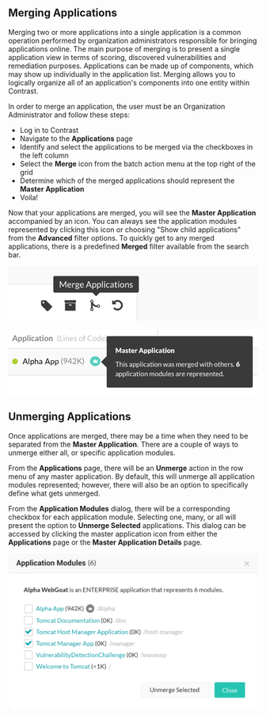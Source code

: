 <!--
title: "Merging and Unmerging Applications"
description: "Overview of application merging and unmerging"
tags: "TeamServer user application manage merging"
-->

## Merging Applications
Merging two or more applications into a single application is a common operation performed by organization administrators responsible for bringing applications online. The main purpose of merging is to present a single application view in terms of scoring, discovered vulnerabilities and remediation purposes. Applications can be made up of components, which may show up individually in the application list. Merging allows you to logically organize all of an application's components into one entity within Contrast.


In order to merge an application, the user must be an Organization Administrator and follow these steps:

* Log in to Contrast
* Navigate to the **Applications** page
* Identify and select the applications to be merged via the checkboxes in the left column
* Select the **Merge** icon from the batch action menu at the top right of the grid
* Determine which of the merged applications should represent the **Master Application**
* Voila!  

Now that your applications are merged, you will see the **Master Application** accompanied by an icon. You can always see the application modules represented by clicking this icon or choosing "Show child applications" from the **Advanced** filter options. To quickly get to any merged applications, there is a predefined **Merged** filter available from the search bar.

<a href="assets/images/Merged_App.png" rel="lightbox" title="Merge Applications Action"><img class="thumbnail" src="assets/images/Merged_App.png"/></a>

<a href="assets/images/Merged_App_Tooltip.png" rel="lightbox" title="Example of a Merged Application"><img class="thumbnail" src="assets/images/Merged_App_Tooltip.png"/></a>


## Unmerging Applications
Once applications are merged, there may be a time when they need to be separated from the **Master Application**. There are a couple of ways to unmerge either all, or specific application modules. 

From the **Applications** page, there will be an **Unmerge** action in the row menu of any master application. By default, this will unmerge all application modules represented; however, there will also be an option to specifically define what gets unmerged.

From the **Application Modules** dialog, there will be a corresponding checkbox for each application module. Selecting one, many, or all will present the option to **Unmerge Selected** applications. This dialog can be accessed by clicking the master application icon from either the **Applications** page or the **Master Application Details** page.


<a href="assets/images/App_Mappings.png" rel="lightbox" title="Unmerging A Master Application"><img class="thumbnail" src="assets/images/App_Mappings.png"/></a>
